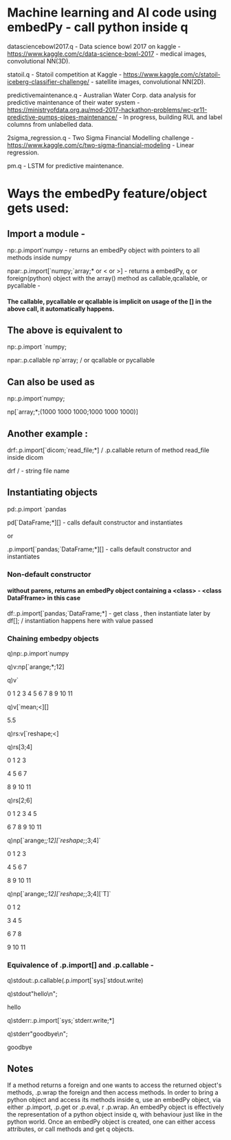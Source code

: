# Machine learning and AI code using embedPy - call python inside q

datasciencebowl2017.q - Data science bowl 2017 on kaggle - https://www.kaggle.com/c/data-science-bowl-2017 - medical images, convolutional NN(3D).

statoil.q - Statoil competition at Kaggle - https://www.kaggle.com/c/statoil-iceberg-classifier-challenge/ - satellite images, convolutional NN(2D).

predictivemaintenance.q - Australian Water Corp. data analysis for predictive maintenance of their water system - https://ministryofdata.org.au/mod-2017-hackathon-problems/wc-pr11-predictive-pumps-pipes-maintenance/ - In progress, building RUL and label columns from unlabelled data. 

2sigma_regression.q - Two Sigma Financial Modelling challenge - https://www.kaggle.com/c/two-sigma-financial-modeling - Linear regression.

pm.q - LSTM for predictive maintenance. 


# Ways the embedPy feature/object gets used:

## Import a module - 
np:.p.import`numpy - returns an embedPy object with pointers to all methods inside numpy

npar:.p.import[\`numpy;`array;* or < or >] - returns a embedPy, q or foreign(python) object with the array() method as callable,qcallable, or pycallable  - 
#### The callable, pycallable or qcallable is implicit on usage of the [] in the above call, it automatically happens. 

## The above is equivalent to 
np:.p.import \`numpy; 

npar:.p.callable np\`array; / or qcallable or pycallable

## Can also be used as 
np:.p.import\`numpy;

np[\`array;*;(1000 1000 1000;1000 1000 1000)]

## Another example :
drf:.p.import[\`dicom;`read_file;*] / .p.callable return of method read_file inside dicom

drf <filename> / - string file name

## Instantiating objects 
pd:.p.import \`pandas

pd[\`DataFrame;*][] - calls default constructor and instantiates

or

.p.import[\`pandas;`DataFrame;*][] - calls default constructor and instantiates

### Non-default constructor
#### without parens, returns an embedPy object containing a \<class> - \<class DataFframe> in this case
df:.p.import[\`pandas;`DataFrame;*] - get class , then instantiate later by 
df[<appropriate object>]; / instantiation happens here with value passed

### Chaining embedpy objects 
q)np:.p.import\`numpy

q)v:np[\`arange;*;12]

q)v`

0 1 2 3 4 5 6 7 8 9 10 11

q)v[\`mean;<][]

5.5

q)rs:v[\`reshape;<]

q)rs[3;4]

0 1 2  3 

4 5 6  7 

8 9 10 11

q)rs[2;6]

0 1 2 3 4  5 

6 7 8 9 10 11

q)np[\`arange;*;12][\`reshape;*;3;4]`

0 1 2  3 

4 5 6  7 

8 9 10 11

q)np[\`arange;*;12][\`reshape;*;3;4][\`T]`

0 1  2 

3 4  5 

6 7  8 

9 10 11

### Equivalence of .p.import[] and .p.callable - 

q)stdout:.p.callable(.p.import[\`sys]`stdout.write)

q)stdout"hello\n";

hello

q)stderr:.p.import[\`sys;`stderr.write;*]

q)stderr"goodbye\n";

goodbye

## Notes
If a method returns a foreign and one wants to access the returned object's methods, .p.wrap the foreign and then access methods. 
In order to bring a python object and access its methods inside q, use an embedPy object, via either .p.import, .p.get or .p.eval, r .p.wrap. An embedPy object is effectively the representation of a python object inside q, with behaviour just like in the python world. 
Once an embedPy object is created, one can either access attributes, or call methods and get q objects.


